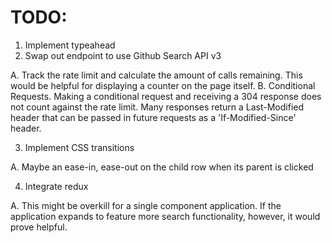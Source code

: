 # TODO: #

1. Implement typeahead 
2. Swap out endpoint to use Github Search API v3

  A. Track the rate limit and calculate the amount of calls remaining. This would be helpful for displaying a counter on the page itself.
  B. Conditional Requests. Making a conditional request and receiving a 304 response does not count against the rate limit. Many responses return a Last-Modified header that can be passed in future requests as a 'If-Modified-Since' header. 

3. Implement CSS transitions

  A. Maybe an ease-in, ease-out on the child row when its parent is clicked

4. Integrate redux

  A. This might be overkill for a single component application. If the application expands to feature more search functionality, however, it would prove helpful.     
